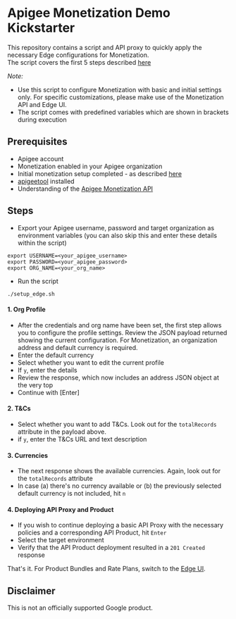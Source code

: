 # Apigee Monetization Demo Kickstarter

This repository contains a script and API proxy to quickly apply the necessary Edge configurations for Monetization.  
The script covers the first 5 steps described [here](https://docs.apigee.com/api-platform/monetization/set-monetization#teamsetup)

*Note:* 
- Use this script to configure Monetization with basic and initial settings only. For specific customizations, please make use of the Monetization API and Edge UI.
- The script comes with predefined variables which are shown in brackets during execution

## Prerequisites

- Apigee account
- Monetization enabled in your Apigee organization
- Initial monetization setup completed - as described [here](https://docs.apigee.com/api-platform/monetization/set-monetization#teamsetup)
- [apigeetool](https://www.npmjs.com/package/apigeetool) installed
- Understanding of the [Apigee Monetization API](https://apidocs.apigee.com/api-reference/content/monetization-apis) 

## Steps

- Export your Apigee username, password and target organization as environment variables
(you can also skip this and enter these details within the script)

```
export USERNAME=<your_apigee_username>
export PASSWORD=<your_apigee_password>
export ORG_NAME=<your_org_name>
```

- Run the script

```
./setup_edge.sh
```

#### 1. Org Profile
- After the credentials and org name have been set, the first step allows you to configure the profile settings. Review the JSON payload returned showing the current configuration. For Monetization, an organization address and default currency is required.
- Enter the default currency
- Select whether you want to edit the current profile
- If `y`, enter the details
- Review the response, which now includes an address JSON object at the very top
- Continue with [Enter]
#### 2. T&Cs
- Select whether you want to add T&Cs. Look out for the `totalRecords` attribute in the payload above.
- if `y`, enter the T&Cs URL and text description
#### 3. Currencies
- The next response shows the available currencies. Again, look out for the `totalRecords` attribute
- In case (a) there's no currency available or (b) the previously selected default currency is not included, hit `n`
#### 4. Deploying API Proxy and Product
- If you wish to continue deploying a basic API Proxy with the necessary policies and a corresponding API Product, hit `Enter`
- Select the target environment
- Verify that the API Product deployment resulted in a `201 Created` response

That's it. For Product Bundles and Rate Plans, switch to the [Edge UI](http://apigee.com).



## Disclaimer

This is not an officially supported Google product.